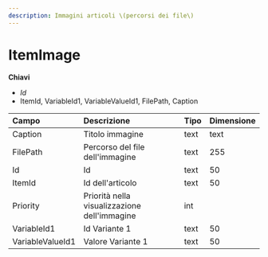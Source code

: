 ```yaml
---
description: Immagini articoli \(percorsi dei file\)
---
```


# ItemImage

  
 **Chiavi**

* _Id_
* ItemId, VariableId1, VariableValueId1, FilePath, Caption

| Campo | Descrizione | Tipo | Dimensione |
| :--- | :--- | :--- | :--- |
| Caption | Titolo immagine | text | text |
| FilePath | Percorso del file dell'immagine | text | 255 |
| Id | Id | text | 50 |
| ItemId | Id dell'articolo | text | 50 |
| Priority | Priorità nella visualizzazione dell'immagine | int |  |
| VariableId1 | Id Variante 1 | text | 50 |
| VariableValueId1 | Valore Variante 1 | text | 50 |

